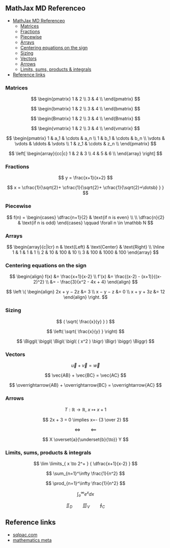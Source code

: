 ## MathJax MD Referenceo

- [MathJax MD Referenceo](#mathjax-md-referenceo)
  - [Matrices](#matrices)
  - [Fractions](#fractions)
  - [Piecewise](#piecewise)
  - [Arrays](#arrays)
  - [Centering equations on the sign](#centering-equations-on-the-sign)
  - [Sizing](#sizing)
  - [Vectors](#vectors)
  - [Arrows](#arrows)
  - [Limits, sums, products \& integrals](#limits-sums-products--integrals)
- [Reference links](#reference-links)


### Matrices

 
 
$$
   \begin{pmatrix}
     1 & 2 \\
     3 & 4 \\
   \end{pmatrix}
$$


$$
   \begin{bmatrix}
     1 & 2 \\
     3 & 4 \\
   \end{bmatrix}
$$


$$
   \begin{Bmatrix}
     1 & 2 \\
     3 & 4 \\
   \end{Bmatrix}
$$


$$
   \begin{vmatrix}
     1 & 2 \\
     3 & 4 \\
   \end{vmatrix}
$$

$$
   \begin{pmatrix}
     1      & a_1    & \cdots & a_n    \\
     1      & b_1    & \cdots & b_n    \\
     \vdots & \vdots & \ddots & \vdots \\
     1      & z_1    & \cdots & z_n    \\
   \end{pmatrix}
$$


$$ 
\left[
    \begin{array}{cc|c}
    1 & 2 & 3 \\
    4 & 5 & 6 \\
    \end{array}
\right] 
$$

### Fractions

$$ y = \frac{x+1}{x+2} $$


$$
x = \cfrac{1}{\sqrt{2}+
      \cfrac{1}{\sqrt{2}+
        \cfrac{1}{\sqrt{2}+\dotsb}
      }
    }
$$

### Piecewise

$$  f(n) =
\begin{cases}
  \dfrac{n+1}{2} & \text{if n is even} \\ \\
  \dfrac{n}{2}   & \text{if n is odd}
\end{cases}
\qquad \forall n \in \mathbb N
$$


### Arrays

$$
\begin{array}{c|lcr}
  n & \text{Left} & \text{Center} & \text{Right} \\
  \hline
  1   & 1      & 1     & 1     \\
  2   & 10     & 100   & 10    \\
  3   & 100    & 1000  & 100
\end{array}
$$

### Centering equations on the sign

$$
\begin{align}
  f(x)   &= \frac{x+1}{x-2} \\
  f'(x)  &= \frac{(x-2) - (x+1)}{(x-2)^2} \\
         &= - \frac{3}{x^2 - 4x + 4}
\end{align}
$$

$$
\left \{
  \begin{align}
     2x	+	y	−	2z  &=	3   \\
     x	−	y	−	z    &=	0   \\
     x	+	y	+	3z   &=	12
  \end{align}
\right.
$$

### Sizing

$$ ( \sqrt{ \frac{x}{y} } ) $$

$$ \left( \sqrt{ \frac{x}{y} } \right) $$

$$ \Biggl( \biggl( \Bigl( \bigl( ( x^2 ) \bigr) \Bigr) \biggr) \Biggr) $$


### Vectors

$$ \vec{u} + \vec{v} = \vec{w} $$

$$ \vec{AB} + \vec{BC} = \vec{AC} $$

$$ \overrightarrow{AB} + \overrightarrow{BC} = \overrightarrow{AC} $$

### Arrows

$$ T:\mathbb R \to \mathbb R,\; x \mapsto x+1 $$

$$ 2x + 3 = 0 \implies x=- {3 \over 2} $$

$$ \iff  \qquad  \impliedby $$

$$ X \overset{a}{\underset{b}{\to}} Y $$

### Limits, sums, products & integrals

$$ \lim \limits_{ x \to 2^+ } { \dfrac{x+1}{x-2} } $$

$$ \sum_{n=1}^\infty \frac{1}{n^2} $$

$$ \prod_{n=1}^\infty \frac{1}{n^2} $$

$$ \int_o^\infty e^x dx $$

$$ \iint_D  \qquad  \iiint_V  \qquad  \oint_C $$

<!-- $$ {\huge\unicode{x222F}}_S   \qquad   {\huge\unicode{x2230}}_V $$ -->

## Reference links

- [sqlpac.com](https://www.sqlpac.com/en/documents/mathjax-tex-practical-handbook-quick-reference.html)
- [mathematics meta](https://math.meta.stackexchange.com/questions/5020/mathjax-basic-tutorial-and-quick-reference)
